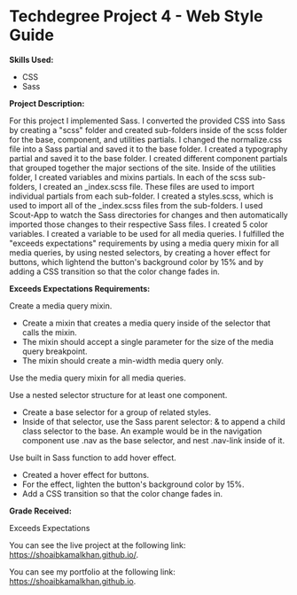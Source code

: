 # Techdegree Project 4 - Web Style Guide

**Skills Used:**

- CSS
- Sass

**Project Description:**

For this project I implemented Sass. I converted the provided CSS into Sass by creating a "scss" folder and created sub-folders inside of the scss folder for the base, component, and utilities partials. I changed the normalize.css file into a Sass partial and saved it to the base folder. I created a typography partial and saved it to the base folder. I created different component partials that grouped together the major sections of the site. Inside of the utilities folder, I created variables and mixins partials. In each of the scss sub-folders, I created an _index.scss file. These files are used to import individual partials from each sub-folder. I created a styles.scss, which is used to import all of the _index.scss files from the sub-folders. I used Scout-App to watch the Sass directories for changes and then automatically imported those changes to their respective Sass files. I created 5 color variables. I created a variable to be used for all media queries. I fulfilled the "exceeds expectations" requirements by using a media query mixin for all media queries, by using nested selectors, by creating a hover effect for buttons, which lightend the button's background color by 15% and by adding a CSS transition so that the color change fades in.

**Exceeds Expectations Requirements:**

Create a media query mixin.

- Create a mixin that creates a media query inside of the selector that calls the mixin.
- The mixin should accept a single parameter for the size of the media query breakpoint.
- The mixin should create a min-width media query only.

Use the media query mixin for all media queries.

Use a nested selector structure for at least one component.

- Create a base selector for a group of related styles.
- Inside of that selector, use the Sass parent selector: & to append a child class selector to the base. An example would be in the navigation component use .nav as the base selector, and nest .nav-link inside of it.

Use built in Sass function to add hover effect.

- Created a hover effect for buttons.
- For the effect, lighten the button's background color by 15%.
- Add a CSS transition so that the color change fades in.

**Grade Received:**

Exceeds Expectations

You can see the live project at the following link: https://shoaibkamalkhan.github.io/.

You can see my portfolio at the following link: https://shoaibkamalkhan.github.io.
